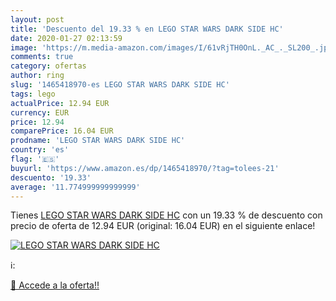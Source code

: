 ```yaml
---
layout: post
title: 'Descuento del 19.33 % en LEGO STAR WARS DARK SIDE HC'
date: 2020-01-27 02:13:59
image: 'https://m.media-amazon.com/images/I/61vRjTH0OnL._AC_._SL200_.jpg'
comments: true
category: ofertas
author: ring
slug: '1465418970-es LEGO STAR WARS DARK SIDE HC'
tags: lego
actualPrice: 12.94 EUR
currency: EUR
price: 12.94
comparePrice: 16.04 EUR
prodname: 'LEGO STAR WARS DARK SIDE HC'
country: 'es'
flag: '🇪🇸'
buyurl: 'https://www.amazon.es/dp/1465418970/?tag=tolees-21'
descuento: '19.33'
average: '11.774999999999999'
---
```


Tienes [LEGO STAR WARS DARK SIDE HC](https://www.amazon.es/dp/1465418970/?tag=tolees-21) con un 19.33 % de descuento con precio de oferta de 12.94 EUR (original: 16.04 EUR) en el siguiente enlace!

[![LEGO STAR WARS DARK SIDE HC](https://m.media-amazon.com/images/I/61vRjTH0OnL._AC_._SL200_.jpg)](https://www.amazon.es/dp/1465418970/?tag=tolees-21)

ℹ️:


[🛒 Accede a la oferta!!](https://www.amazon.es/dp/1465418970/?tag=tolees-21)
